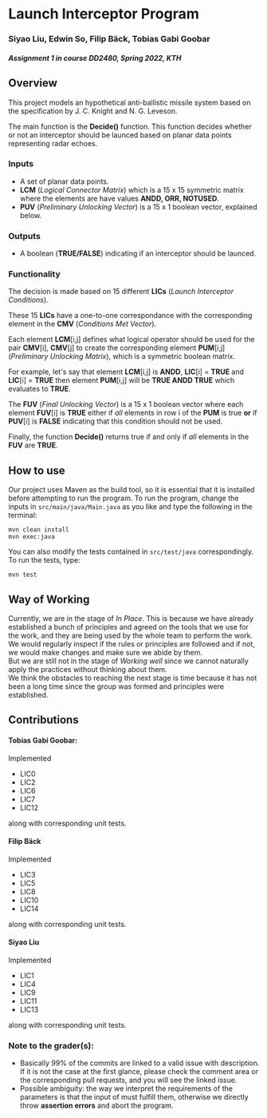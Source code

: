 # Launch Interceptor Program
### Siyao Liu, Edwin So, Filip Bäck, Tobias Gabi Goobar
#### *Assignment 1 in course DD2480, Spring 2022, KTH*
## Overview
This project models an hypothetical anti-ballistic missile system based on the specification by J. C. Knight and N. G. Leveson.

The main function is the **Decide()** function.
This function decides whether or not an interceptor should be launced based on planar data points representing radar echoes.
### Inputs
- A set of planar data points.
- **LCM** (*Logical Connector Matrix*) which is a 15 x 15 symmetric matrix where the elements are have values **ANDD, ORR, NOTUSED**.
- **PUV** (*Preliminary Unlocking Vector*) is a 15 x 1 boolean vector, explained below.

### Outputs
- A boolean (**TRUE/FALSE**) indicating if an interceptor should be launced.

### Functionality

The decision is made based on 15 different **LICs** (*Launch Interceptor Conditions*).

These 15 **LICs** have a one-to-one correspondance with the corresponding element in the **CMV** (*Conditions Met Vector*).

Each element **LCM**[i,j] defines what logical operator should be used for the pair **CMV**[i], **CMV**[j] to create the corresponding element **PUM**[i,j] (*Preliminary Unlocking Matrix*), which is a symmetric boolean matrix.

For example, let's say that element **LCM**[i,j] is **ANDD**, **LIC**[i] = **TRUE** and **LIC**[i] = **TRUE** then element **PUM**[i,j] will be **TRUE ANDD TRUE** which evaluates to **TRUE**.

The **FUV** (*Final Unlocking Vector*) is a 15 x 1 boolean vector where each element **FUV**[i] is **TRUE** either if *all* elements in row i of the **PUM** is true **or** if **PUV**[i] is **FALSE** indicating that this condition should not be used.

Finally, the function **Decide()** returns true if and only if *all* elements in the **FUV** are **TRUE**.

## How to use
Our project uses Maven as the build tool, so it is essential that it is installed before attempting to run the program.
To run the program, change the inputs in `src/main/java/Main.java` as you like and type the following in the terminal:
```
mvn clean install
mvn exec:java
```
You can also modify the tests contained in ``src/test/java`` correspondingly. To run the tests, type:
```
mvn test
```

## Way of Working
Currently, we are in the stage of *In Place*. This is because we have already established a bunch of principles and agreed on the tools that we use for the work, and they are being used by the whole team to perform the work. We would regularly inspect if the rules or principles are followed and if not, we would make changes and make sure we abide by them. <br>
But we are still not in the stage of *Working well* since we cannot naturally apply the practices without thinking about them. <br>
We think the obstacles to reaching the next stage is time because it has not been a long time since the group was formed and principles were established. <br>

## Contributions

#### Tobias Gabi Goobar:
Implemented
- LIC0
- LIC2
- LIC6
- LIC7
- LIC12

along with corresponding unit tests.

#### Filip Bäck
Implemented
- LIC3
- LIC5
- LIC8
- LIC10
- LIC14

along with corresponding unit tests.

#### Siyao Liu
Implemented
- LIC1
- LIC4
- LIC9
- LIC11
- LIC13

along with corresponding unit tests.

### Note to the grader(s):
- Basically 99% of the commits are linked to a valid issue with description. If it is not the case at the first glance, please check the comment area or the corresponding pull requests, and you will see the linked issue.
- Possible ambiguity: the way we interpret the requirements of the parameters is that the input of must fulfill them, otherwise we directly throw **assertion errors** and abort the program.

